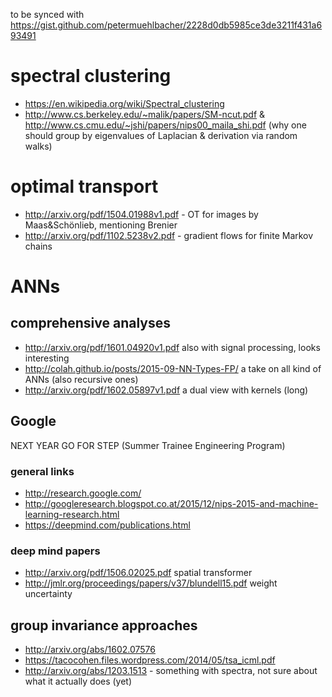 to be synced with https://gist.github.com/petermuehlbacher/2228d0db5985ce3de3211f431a693491

# spectral clustering
* https://en.wikipedia.org/wiki/Spectral_clustering
* http://www.cs.berkeley.edu/~malik/papers/SM-ncut.pdf & http://www.cs.cmu.edu/~jshi/papers/nips00_maila_shi.pdf (why one should group by eigenvalues of Laplacian & derivation via random walks)

# optimal transport
* http://arxiv.org/pdf/1504.01988v1.pdf - OT for images by Maas&Schönlieb, mentioning Brenier
* http://arxiv.org/pdf/1102.5238v2.pdf - gradient flows for finite Markov chains

# ANNs

## comprehensive analyses
* http://arxiv.org/pdf/1601.04920v1.pdf also with signal processing, looks interesting
* http://colah.github.io/posts/2015-09-NN-Types-FP/ a take on all kind of ANNs (also recursive ones)
* http://arxiv.org/pdf/1602.05897v1.pdf a dual view with kernels (long)

## Google
NEXT YEAR GO FOR STEP (Summer Trainee Engineering Program)
### general links
* http://research.google.com/
* http://googleresearch.blogspot.co.at/2015/12/nips-2015-and-machine-learning-research.html
* https://deepmind.com/publications.html
### deep mind papers
* http://arxiv.org/pdf/1506.02025.pdf spatial transformer
* http://jmlr.org/proceedings/papers/v37/blundell15.pdf weight uncertainty

## group invariance approaches
* http://arxiv.org/abs/1602.07576
* https://tacocohen.files.wordpress.com/2014/05/tsa_icml.pdf
* http://arxiv.org/abs/1203.1513 - something with spectra, not sure about what it actually does (yet)